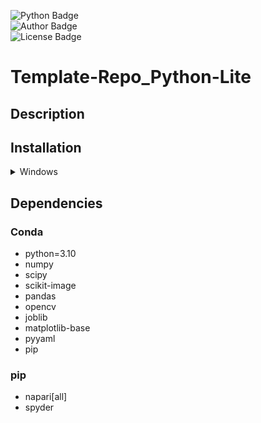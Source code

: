 ![Python Badge](https://img.shields.io/badge/Python-3.10-blue?logo=python&logoColor=rgb(149%2C157%2C165)&labelColor=rgb(50%2C60%2C65))  
![Author Badge](https://img.shields.io/badge/Author-Benoit_Dehapiot-blue?labelColor=rgb(50%2C60%2C65)&color=rgb(149%2C157%2C165))  
![License Badge](https://img.shields.io/badge/Licence-GNU_General_Public_License_v3.0-blue?labelColor=rgb(50%2C60%2C65)&color=rgb(149%2C157%2C165))  


# Template-Repo_Python-Lite
## Description

## Installation
<details> <summary>Windows</summary>  
<br>This is a step by step guide to install Python using the Mamba/Conda
environment manager.  

While all steps are required to complete installation, only steps 5, 6, 8, 9 will be later necessary to 

### Download GitHub repository:  

1) Download GitHub repository
([link](https://github.com/BDehapiot/ETH-ScopeM_CZITools/archive/refs/heads/main.zip)) 

2) Unzip folder to a known location (e.g. `C:\Users\YourUsername\Desktop`)

### Install Mambaforge:  

3) Download Mambaforge installer for Windows
([link](https://github.com/conda-forge/miniforge/releases/latest/download/Miniforge3-Windows-x86_64.exe))  

4) Run the downloaded `.exe` file and select the following options:    
    - create start menu shortcuts  
    - add Miniforge3 to PATH environment variable  

### Setup Mamba/Conda environment: 

5) Run `Miniforge Prompt` from start menu shortcuts (see `Miniforge3` folder)  
<br>The prompt should look like this:  
    ```bash
    (base) C:\Users\YourUsername>
    ```
    `(base)` at the beginning of the prompt means that you are in your base environment

6) Move to the downloaded GitHub repository using the `cd` command: 
    ```bash
    cd Desktop/Template-Repo_Python-Lite-main
    ```
    The prompt should change to reflect your current location:
    ```bash
    (base) C:\Users\YourUsername\Desktop\Template-Repo_Python-Lite-main>
    ```

7) Create a new Mamba/Conda environment (takes a few minutes): 
    ```bash
    mamba env create -f environment.yml
    ```

8) Activate the newly created environment:
    ```bash
    mamba activate Python-Lite
    ```

    The prompt should now start with `(Python-Lite)`
    ```bash
    (Python-Lite) C:\Users\YourUsername\Desktop\Template-Repo_Python-Lite-main>
    ```

### Start and setup Spyder IDE: 

9) Start Spyder using the following command:
    ```bash
    spyder
    ```

10) Create a new Spyder project
    - Click the `Projects` > `New Project...`
    - Choose `Existing directory`
    - Select the GitHub repository using the folder icon
    - Click the `Create` button  

    Note: Re-open your project using `Projects` > `Recent Projects...`
</details>  

## Dependencies
### Conda
- python=3.10
- numpy
- scipy
- scikit-image
- pandas
- opencv
- joblib
- matplotlib-base
- pyyaml
- pip

### pip
- napari[all]
- spyder
